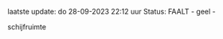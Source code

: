 laatste update: 
do 28-09-2023 22:12   uur 
Status: FAALT - geel - 
<div class="service Y">schijfruimte</div>